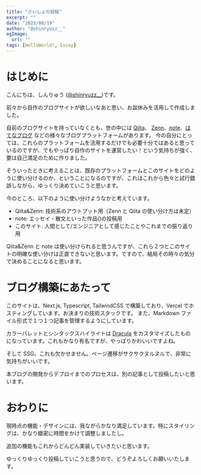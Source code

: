 ```yaml
---
title: "さいしょの投稿"
excerpt: ""
date: "2023/08/19"
author: "@shinryuzz__"
ogImage:
  url: ""
tags: [HelloWorld!, Essay]
---
```


# はじめに
こんにちは、しんりゅう ([@shinryuzz__](https://twitter.com/shinryuzz__))です。

前々から自作のブログサイトが欲しいなあと思い、お盆休みを活用して作成しました。

自前のブログサイトを持っていなくとも、世の中には [Qiita](https://qiita.com/)、 [Zenn](https://zenn.dev/)、[note](https://note.com/)、[はてなブログ](https://hatenablog.com/) などの様々なブログプラットフォームがあります。
今の自分にとっては、これらのプラットフォームを活用するだけでも必要十分ではあると思っているのですが、でもやっぱり自作のサイトを運営したい！という気持ちが強く、要は自己満足のために作りました。

そういったときに考えることは、既存のプラットフォームとこのサイトをどのように使い分けるのか、ということになるのですが、これはこれから色々と試行錯誤しながら、ゆっくり決めていこうと思います。

今のところ、以下のように使い分けようなかと考えています。

- Qiita&Zenn: 技術系のアウトプット用（Zenn と Qiita の使い分け方は未定）
- note: エッセイ・散文といった作品()の投稿用
- このサイト: 人間として/エンジニアとして感じたことやこれまでの振り返り用

Qiita&Zenn と note は使い分けられると思うんですが、これら２つとこのサイトの明確な使い分けは正直できないと思います。ですので、結局その時々の気分で決めることになると思います。

# ブログ構築にあたって

このサイトは、Next.js, Typescript, TailwindCSS で構築しており、Vercel でホスティングしています。お決まりの技術スタックです。
また、Markdown ファイル形式で１つ１つ記事を管理するようにしています。

カラーパレットとシンタックスハイライトは [Dracula](https://draculatheme.com/) をカスタマイズしたものになっています。これもかなり有名ですが、やっぱりかわいいですよね。

そして SSG。これも欠かせません。ページ遷移がサクサクヌルヌルで、非常に気持ちがいいです。

本ブログの開発からデプロイまでのプロセスは、別の記事として投稿したいと思います。

# おわりに

現時点の機能・デザインには、我ながらかなり満足しています。特にスタイリングは、かなり緻密に時間をかけて調整しましたし。

追加の機能もこれからどんどん実装していきたいと思います。

ゆっくりゆっくり投稿していこうと思うので、どうぞよろしくお願いいたします。
